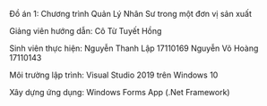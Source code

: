 Đồ án 1: Chương trình Quản Lý Nhân Sư trong một đơn vị sản xuất

Giảng viên hướng dẫn: Cô Từ Tuyết Hồng

Sinh viên thực hiện: Nguyễn Thanh Lập 17110169 Nguyễn Võ Hoàng 17110143

Môi trường lập trình: Visual Studio 2019 trên Windows 10

Xây dựng ứng dụng: Windows Forms App (.Net Framework)

